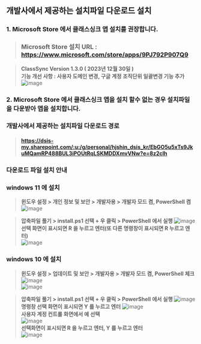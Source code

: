 ## 개발사에서 제공하는 설치파일 다운로드 설치

### 1. Microsoft Store 에서 클래스싱크 앱 설치를 권장합니다.  
> ### Microsoft Store 설치 URL : https://www.microsoft.com/store/apps/9PJ792P907Q9  

> **ClassSync Version 1.3.0 ( 2023년 12월 30일 )**  
> **기능 개선 사항 : 사용자 도메인 변경, 구글 계정 조직단위 일괄변경 기능 추가**  
> ![image](https://github.com/ClassSync/K12/assets/16409151/c3f3d58b-f8f4-4ba2-9ad6-6864cef30f73)


 
### 2. Microsoft Store 에서 클래스싱크 앱을 설치 할수 없는 경우 설치파일을 다운받아 앱을 설치합니다.

### 개발사에서 제공하는 설치파일 다운로드 경로
> #### https://dsis-my.sharepoint.com/:u:/g/personal/hjshin_dsis_kr/EbGO5u5xTs9JkuMQamRP488BUL3iPOUtRqLSKMDDXmvVNw?e=8z2clh       

### 다운로드 파일 설치 안내
### windows 11 에 설치
>  **윈도우 설정 > 개인 정보 및 보안 > 개발자용 > 개발자 모드 켬, PowerShell 켬**
> ![image](https://github.com/ClassSync/K12/assets/16409151/91269259-a707-4719-a3a5-9adf374fdfc6)
  
> **압축파일 풀기 > install.ps1 선택 + 우 클릭 > PowerShell 에서 실행**
> ![image](https://github.com/ClassSync/K12/assets/16409151/7a136c39-19b8-4950-b618-e0ff5debecf5)  
> **선택 화면이 표시되면 R 을 누르고 엔터(또 다른 명령창이 표시되면 R 누르고 엔터)**  
> ![image](https://github.com/ClassSync/K12/assets/16409151/a5abc4d2-99c6-4f16-9992-845b913c08d4)  

### windows 10 에 설치
> **윈도우 설정 > 업데이트 및 보안 > 개발자용 > 개발자 모드 켬, PowerShell 체크**
> ![image](https://github.com/ClassSync/K12/assets/16409151/d9a1f246-30c9-447b-9227-e3845e4002b8)  
> ![image](https://github.com/ClassSync/K12/assets/16409151/8b0379f9-072c-4e98-93ff-7a4ee04e2b06)  

> **압축파일 풀기 > install.ps1 선택 + 우 클릭 > PowerShell 에서 실행**
> ![image](https://github.com/ClassSync/K12/assets/16409151/a20826f9-953f-4ea1-8679-d47778169bb7)  
> **명령창 선택 화면이 표시되면 Y 를 누르고 엔터**
> ![image](https://github.com/ClassSync/K12/assets/16409151/b8ffe0e8-9078-404d-b21c-327c3a7c281c)  
> **사용자 계정 컨트롤 화면에서 예 선택**  
> ![image](https://github.com/ClassSync/K12/assets/16409151/7328f098-9b5f-4c60-bf60-8797b1cac14b)  
> **선택화면이 표시되면 R 을 누르고 엔터, Y 를 누르고 엔터**  
> ![image](https://github.com/ClassSync/K12/assets/16409151/8acd4eda-93cc-4bd0-8582-7d438a60ff2a)

